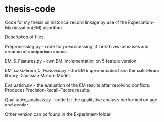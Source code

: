 # thesis-code

Code for my thesis on historical record linkage by use of the Expectation-Maximization(EM) algorithm.

Description of files:

Preprocessing.py - code for preprocessing of Link-Lives censuses and creation of comparison space.

EM_5_Features.py - own EM implementation on 5 feature version.

EM_scikit-learn_5_Features.py - the EM implementation from the scikit-learn library 'Gaussian Mixture Model'

Evaluation.py - the evaluation of the EM results after resolving conflicts. Produces Precision-Recall-Fscore results.

Qualitative_analysis.py - code for the qualitative analysis performed on age and gender

Other version can be found in the Experiment-folder
